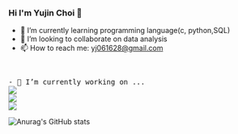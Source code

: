 ### Hi I'm Yujin Choi 👋

- 🌱 I’m currently learning programming language(c, python,SQL)
- 👯 I’m looking to collaborate on data analysis
- 📫 How to reach me: yj061628@gmail.com
<br>
<pre>
- 🔭 I’m currently working on ...
<a href="https://www.python.org/" target="_blank"><img src="https://img.shields.io/badge/Python-3776AB?style=flat-square&logo=Python&logoColor=white"/></a>
<a href="https://ko.wikipedia.org/wiki/C_(%ED%94%84%EB%A1%9C%EA%B7%B8%EB%9E%98%EB%B0%8D_%EC%96%B8%EC%96%B4)" target="_blank"><img src="https://img.shields.io/badge/C-A8B9CC?style=flat-square&logo=C&logoColor=white"/></a>
<a href="https://www.mysql.com/" target="_blank"><img src="https://img.shields.io/badge/MySQL-CC2927?style=flat-square&logo=MySQL&logoColor=white"/></a>
</pre>

![Anurag's GitHub stats](https://github-readme-stats.vercel.app/api?username=yujin37&theme=default&show_icons=true)

